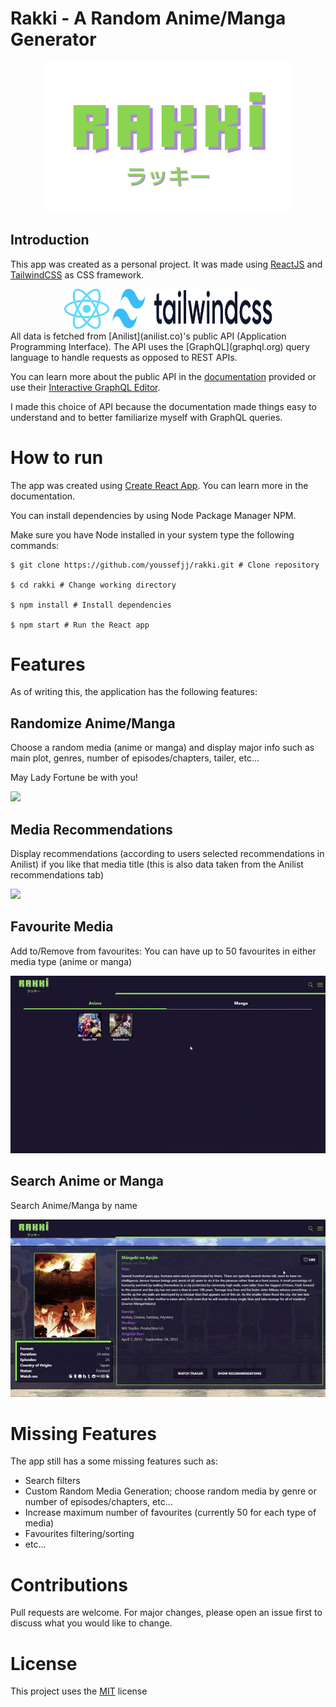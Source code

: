 # Rakki - A Random Anime/Manga Generator

<div align="center">
<img src="./public/img/rakki-logo-green.svg" heigh="400px" width="400px"/>
</div>

## Introduction
This app was created as a personal project. It was made using [ReactJS](reactjs.org) and [TailwindCSS](tailwindcss.com) as CSS framework.
<div align=center>
<img src="./public/img/React-icon.svg.png"
height="64px"/>
<picture>
  <source media="(prefers-color-scheme: dark)" srcset="./public/img/tailwindcss-logotype-white.svg">
  <img 
    height="64px"
    width="256px"
    alt="TailwindCSS Logo'" src="./public/img/tailwindcss-logotype.svg">
</picture>
</div>
All data is fetched from [Anilist](anilist.co)'s public API (Application Programming Interface). The API uses the [GraphQL](graphql.org) query language to handle requests as opposed to REST APIs.

 You can learn more about the public API in the [documentation](https://anilist.gitbook.io/anilist-apiv2-docs/) provided or use their [Interactive GraphQL Editor](https://anilist.co/graphiql).

I made this choice of API because the documentation made things easy to understand and to better familiarize myself with GraphQL queries.

# How to run
The app was created using [Create React App](https://create-react-app.dev/). You can learn more in the documentation.

You can install dependencies by using Node Package Manager NPM. 

Make sure you have Node installed in your system type the following commands:

```console
$ git clone https://github.com/youssefjj/rakki.git # Clone repository

$ cd rakki # Change working directory

$ npm install # Install dependencies

$ npm start # Run the React app
``` 

# Features
As of writing this, the application has the following features:
## Randomize Anime/Manga
 Choose a random media (anime or manga) and display major info such as main plot, genres, number of episodes/chapters, tailer, etc... 

May Lady Fortune be with you!

![](./public/img/video-1.gif)

## Media Recommendations 
Display recommendations (according to users selected recommendations in Anilist) if you like that media title (this is also data taken from the Anilist recommendations tab)

![](./public/img/video-4.gif)

## Favourite Media
Add to/Remove from favourites: You can have up to 50 favourites in either media type (anime or manga)

![](./public/img/video-3.gif)

## Search Anime or Manga
Search Anime/Manga by name

![](./public/img/video-2.gif)

# Missing Features
The app still has a some missing features such as:
- Search filters
- Custom Random Media Generation; choose random media by genre or number of episodes/chapters, etc...
- Increase maximum number of favourites (currently 50 for each type of media)
- Favourites filtering/sorting
- etc...
# Contributions
Pull requests are welcome. For major changes, please open an issue first to discuss what you would like to change.

# License
This project uses the [MIT](https://choosealicense.com/licenses/mit/) license